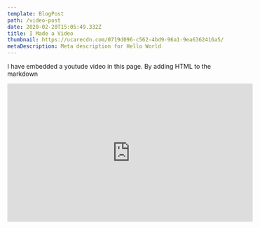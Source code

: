 ```yaml
---
template: BlogPost
path: /video-post
date: 2020-02-20T15:05:49.332Z
title: I Made a Video
thumbnail: https://ucarecdn.com/0719d096-c562-4bd9-96a1-9ea6362416a5/
metaDescription: Meta description for Hello World
---
```


I have embedded a youtude video in this page. By adding HTML to the markdown

<iframe width="560" height="315" src="https://www.youtube.com/embed/ZZY-Ytrw2co" frameborder="0" allow="accelerometer; autoplay; encrypted-media; gyroscope; picture-in-picture" allowfullscreen></iframe>
